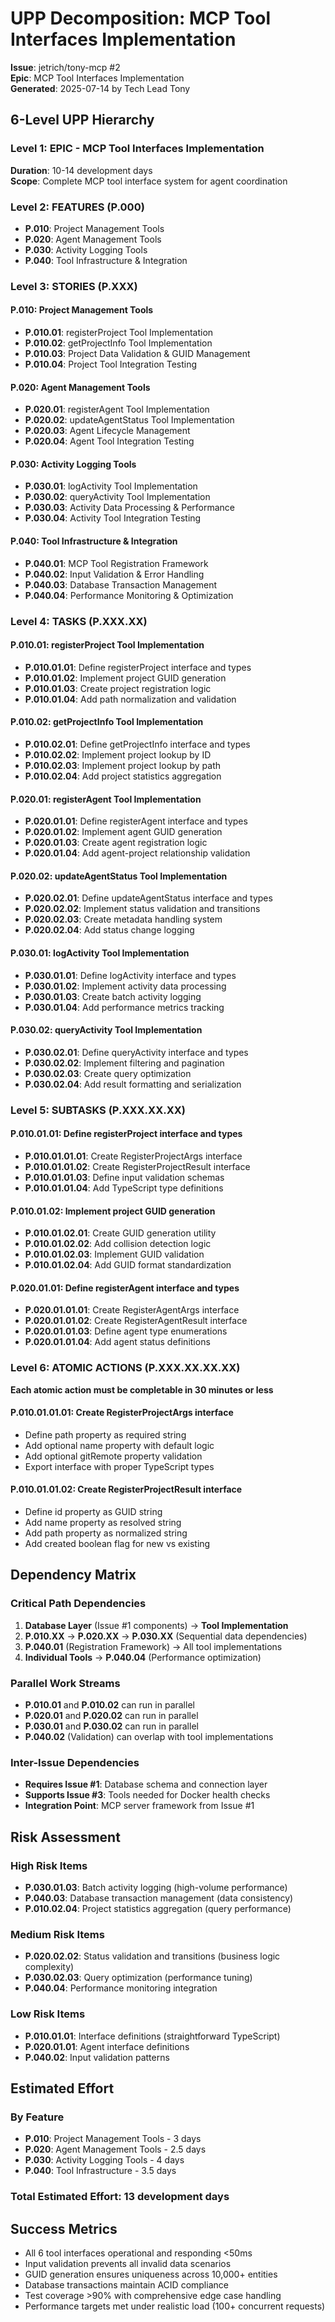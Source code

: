 # UPP Decomposition: MCP Tool Interfaces Implementation
**Issue**: jetrich/tony-mcp #2  
**Epic**: MCP Tool Interfaces Implementation  
**Generated**: 2025-07-14 by Tech Lead Tony  

## 6-Level UPP Hierarchy

### Level 1: EPIC - MCP Tool Interfaces Implementation
**Duration**: 10-14 development days  
**Scope**: Complete MCP tool interface system for agent coordination  

### Level 2: FEATURES (P.000)
- **P.010**: Project Management Tools
- **P.020**: Agent Management Tools  
- **P.030**: Activity Logging Tools
- **P.040**: Tool Infrastructure & Integration

### Level 3: STORIES (P.XXX)

#### P.010: Project Management Tools
- **P.010.01**: registerProject Tool Implementation
- **P.010.02**: getProjectInfo Tool Implementation
- **P.010.03**: Project Data Validation & GUID Management
- **P.010.04**: Project Tool Integration Testing

#### P.020: Agent Management Tools
- **P.020.01**: registerAgent Tool Implementation
- **P.020.02**: updateAgentStatus Tool Implementation
- **P.020.03**: Agent Lifecycle Management
- **P.020.04**: Agent Tool Integration Testing

#### P.030: Activity Logging Tools  
- **P.030.01**: logActivity Tool Implementation
- **P.030.02**: queryActivity Tool Implementation
- **P.030.03**: Activity Data Processing & Performance
- **P.030.04**: Activity Tool Integration Testing

#### P.040: Tool Infrastructure & Integration
- **P.040.01**: MCP Tool Registration Framework
- **P.040.02**: Input Validation & Error Handling
- **P.040.03**: Database Transaction Management
- **P.040.04**: Performance Monitoring & Optimization

### Level 4: TASKS (P.XXX.XX)

#### P.010.01: registerProject Tool Implementation
- **P.010.01.01**: Define registerProject interface and types
- **P.010.01.02**: Implement project GUID generation
- **P.010.01.03**: Create project registration logic
- **P.010.01.04**: Add path normalization and validation

#### P.010.02: getProjectInfo Tool Implementation
- **P.010.02.01**: Define getProjectInfo interface and types
- **P.010.02.02**: Implement project lookup by ID
- **P.010.02.03**: Implement project lookup by path
- **P.010.02.04**: Add project statistics aggregation

#### P.020.01: registerAgent Tool Implementation
- **P.020.01.01**: Define registerAgent interface and types
- **P.020.01.02**: Implement agent GUID generation
- **P.020.01.03**: Create agent registration logic
- **P.020.01.04**: Add agent-project relationship validation

#### P.020.02: updateAgentStatus Tool Implementation
- **P.020.02.01**: Define updateAgentStatus interface and types
- **P.020.02.02**: Implement status validation and transitions
- **P.020.02.03**: Create metadata handling system
- **P.020.02.04**: Add status change logging

#### P.030.01: logActivity Tool Implementation
- **P.030.01.01**: Define logActivity interface and types
- **P.030.01.02**: Implement activity data processing
- **P.030.01.03**: Create batch activity logging
- **P.030.01.04**: Add performance metrics tracking

#### P.030.02: queryActivity Tool Implementation
- **P.030.02.01**: Define queryActivity interface and types
- **P.030.02.02**: Implement filtering and pagination
- **P.030.02.03**: Create query optimization
- **P.030.02.04**: Add result formatting and serialization

### Level 5: SUBTASKS (P.XXX.XX.XX)

#### P.010.01.01: Define registerProject interface and types
- **P.010.01.01.01**: Create RegisterProjectArgs interface
- **P.010.01.01.02**: Create RegisterProjectResult interface
- **P.010.01.01.03**: Define input validation schemas
- **P.010.01.01.04**: Add TypeScript type definitions

#### P.010.01.02: Implement project GUID generation
- **P.010.01.02.01**: Create GUID generation utility
- **P.010.01.02.02**: Add collision detection logic
- **P.010.01.02.03**: Implement GUID validation
- **P.010.01.02.04**: Add GUID format standardization

#### P.020.01.01: Define registerAgent interface and types
- **P.020.01.01.01**: Create RegisterAgentArgs interface
- **P.020.01.01.02**: Create RegisterAgentResult interface
- **P.020.01.01.03**: Define agent type enumerations
- **P.020.01.01.04**: Add agent status definitions

### Level 6: ATOMIC ACTIONS (P.XXX.XX.XX.XX)
**Each atomic action must be completable in 30 minutes or less**

#### P.010.01.01.01: Create RegisterProjectArgs interface
- Define path property as required string
- Add optional name property with default logic
- Add optional gitRemote property validation
- Export interface with proper TypeScript types

#### P.010.01.01.02: Create RegisterProjectResult interface
- Define id property as GUID string
- Add name property as resolved string
- Add path property as normalized string
- Add created boolean flag for new vs existing

## Dependency Matrix

### Critical Path Dependencies
1. **Database Layer** (Issue #1 components) → **Tool Implementation**
2. **P.010.XX** → **P.020.XX** → **P.030.XX** (Sequential data dependencies)
3. **P.040.01** (Registration Framework) → All tool implementations
4. **Individual Tools** → **P.040.04** (Performance optimization)

### Parallel Work Streams
- **P.010.01** and **P.010.02** can run in parallel
- **P.020.01** and **P.020.02** can run in parallel
- **P.030.01** and **P.030.02** can run in parallel
- **P.040.02** (Validation) can overlap with tool implementations

### Inter-Issue Dependencies
- **Requires Issue #1**: Database schema and connection layer
- **Supports Issue #3**: Tools needed for Docker health checks
- **Integration Point**: MCP server framework from Issue #1

## Risk Assessment

### High Risk Items
- **P.030.01.03**: Batch activity logging (high-volume performance)
- **P.040.03**: Database transaction management (data consistency)
- **P.010.02.04**: Project statistics aggregation (query performance)

### Medium Risk Items  
- **P.020.02.02**: Status validation and transitions (business logic complexity)
- **P.030.02.03**: Query optimization (performance tuning)
- **P.040.04**: Performance monitoring integration

### Low Risk Items
- **P.010.01.01**: Interface definitions (straightforward TypeScript)
- **P.020.01.01**: Agent interface definitions
- **P.040.02**: Input validation patterns

## Estimated Effort

### By Feature
- **P.010**: Project Management Tools - 3 days
- **P.020**: Agent Management Tools - 2.5 days  
- **P.030**: Activity Logging Tools - 4 days
- **P.040**: Tool Infrastructure - 3.5 days

### Total Estimated Effort: 13 development days

## Success Metrics
- All 6 tool interfaces operational and responding <50ms
- Input validation prevents all invalid data scenarios
- GUID generation ensures uniqueness across 10,000+ entities
- Database transactions maintain ACID compliance
- Test coverage >90% with comprehensive edge case handling
- Performance targets met under realistic load (100+ concurrent requests)
